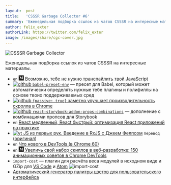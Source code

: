 ```yaml
---
layout:  post
title:   'CSSSR Garbage Collector #6'
summary: 'Еженедельная подборка ссылок из чатов CSSSR на интересные материалы'
author: felix_exter
authorLink: https://twitter.com/felix_exter
image: /images/share/cgc-cover.jpg
---
```


[github]: /images/icons/github.png
[medium]: /images/icons/medium.png
[yt]: /images/icons/youtube.png

![CSSSR Garbage Collector](/images/share/cgc-cover.jpg)

Еженедельная подборка ссылок из чатов CSSSR на интересные материалы.

- `en` [![medium] Возможно, тебе не нужно транспайлить твой JavaScript](https://medium.freecodecamp.org/you-might-not-need-to-transpile-your-javascript-4d5e0a438ca)
- [![github] `babel-preset-env`](https://github.com/babel/babel-preset-env) — пресет для Babel, который может автоматически определять нужные тебе плагины и полифиллы на основе твоих поддерживаемых сред
- [![github] `{passive: true}` заметно улучшает производительность скролла в Chrome](https://github.com/WICG/EventListenerOptions/blob/gh-pages/explainer.md)
- [![github] `react-storybook-addon-props-combinations`](https://github.com/evgenykochetkov/react-storybook-addon-props-combinations) — дополнение с комбинациями пропсов для Storybook
- `en` [React медленный, React быстрый: оптимизация React приложений на практике](http://marmelab.com/blog/2017/02/06/react-is-slow-react-is-fast.html)
- [![yt] JS из первых рук. Введение в RxJS с Джеем Фелпсом](https://www.youtube.com/watch?v=vB8cmdMu9iY) `перевод` ([оригинал](https://www.youtube.com/watch?v=uODxUJ5Jwis))
- `en` [Что нового в DevTools (в Chrome 60)](https://developers.google.com/web/updates/2017/05/devtools-release-notes)
- `en` [![medium] Увеличь свой набор скиллов в веб-разработке: 150 анимационных советов в Chrome DevTools](https://medium.com/dev-channel/increase-your-web-development-skill-set-150-animated-tips-on-chrome-devtools-4a30155e6b8e)
- `import-cost` — плагин для расчёта веса модулей в исходном виде и GZip для [VS Code](https://marketplace.visualstudio.com/items?itemName=wix.vscode-import-cost) и [Atom](https://atom.io/packages/import-cost-atom)
    ![import-cost](https://camo.githubusercontent.com/448786fbd2913985aca86fc648e4d2513f4d8354/68747470733a2f2f66696c652d776b62636e6c6376626e2e6e6f772e73682f696d706f72742d636f73742e676966)
- [Автоматический генератор палитры цветов для пользовательского интерфейса](https://palx.jxnblk.com/)
